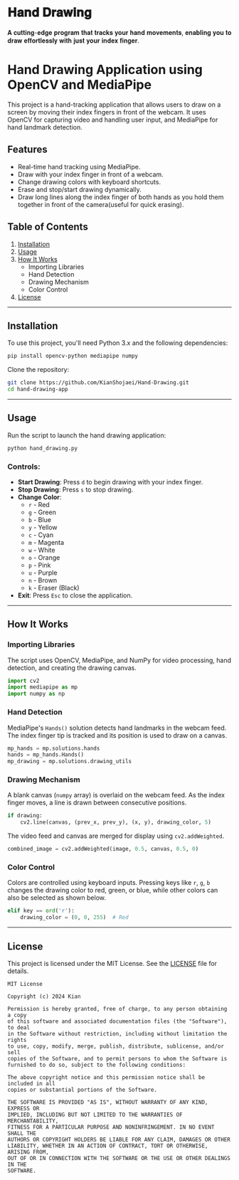 # 𝐇𝐚𝐧𝐝 𝐃𝐫𝐚𝐰𝐢𝐧𝐠
𝐀 𝐜𝐮𝐭𝐭𝐢𝐧𝐠-𝐞𝐝𝐠𝐞 𝐩𝐫𝐨𝐠𝐫𝐚𝐦 𝐭𝐡𝐚𝐭 𝐭𝐫𝐚𝐜𝐤𝐬 𝐲𝐨𝐮𝐫 𝐡𝐚𝐧𝐝 𝐦𝐨𝐯𝐞𝐦𝐞𝐧𝐭𝐬, 𝐞𝐧𝐚𝐛𝐥𝐢𝐧𝐠 𝐲𝐨𝐮 𝐭𝐨 𝐝𝐫𝐚𝐰 𝐞𝐟𝐟𝐨𝐫𝐭𝐥𝐞𝐬𝐬𝐥𝐲 𝐰𝐢𝐭𝐡 𝐣𝐮𝐬𝐭 𝐲𝐨𝐮𝐫 𝐢𝐧𝐝𝐞𝐱 𝐟𝐢𝐧𝐠𝐞𝐫.






# Hand Drawing Application using OpenCV and MediaPipe


This project is a hand-tracking application that allows users to draw on a screen by moving their index fingers in front of the webcam. It uses OpenCV for capturing video and handling user input, and MediaPipe for hand landmark detection.

## Features
- Real-time hand tracking using MediaPipe.
- Draw with your index finger in front of a webcam.
- Change drawing colors with keyboard shortcuts.
- Erase and stop/start drawing dynamically.
- Draw long lines along the index finger of both hands as you hold them together in front of the camera(useful for quick erasing).

## Table of Contents
1. [Installation](#installation)
2. [Usage](#usage)
3. [How It Works](#how-it-works)
    - Importing Libraries
    - Hand Detection
    - Drawing Mechanism
    - Color Control
4. [License](#license)

---

## Installation

To use this project, you'll need Python 3.x and the following dependencies:

```bash
pip install opencv-python mediapipe numpy
```

Clone the repository:

```bash
git clone https://github.com/KianShojaei/Hand-Drawing.git
cd hand-drawing-app
```

---

## Usage

Run the script to launch the hand drawing application:

```bash
python hand_drawing.py
```

### Controls:

- **Start Drawing**: Press `d` to begin drawing with your index finger.
- **Stop Drawing**: Press `s` to stop drawing.
- **Change Color**:
  - `r` - Red
  - `g` - Green
  - `b` - Blue
  - `y` - Yellow
  - `c` - Cyan
  - `m` - Magenta
  - `w` - White
  - `o` - Orange
  - `p` - Pink
  - `u` - Purple
  - `n` - Brown
  - `k` - Eraser (Black)
- **Exit**: Press `Esc` to close the application.

---

## How It Works

### Importing Libraries

The script uses OpenCV, MediaPipe, and NumPy for video processing, hand detection, and creating the drawing canvas.

```python
import cv2
import mediapipe as mp
import numpy as np
```

### Hand Detection

MediaPipe's `Hands()` solution detects hand landmarks in the webcam feed. The index finger tip is tracked and its position is used to draw on a canvas.

```python
mp_hands = mp.solutions.hands
hands = mp_hands.Hands()
mp_drawing = mp.solutions.drawing_utils
```

### Drawing Mechanism

A blank canvas (`numpy` array) is overlaid on the webcam feed. As the index finger moves, a line is drawn between consecutive positions.

```python
if drawing:
    cv2.line(canvas, (prev_x, prev_y), (x, y), drawing_color, 5)
```

The video feed and canvas are merged for display using `cv2.addWeighted`.

```python
combined_image = cv2.addWeighted(image, 0.5, canvas, 0.5, 0)
```

### Color Control

Colors are controlled using keyboard inputs. Pressing keys like `r`, `g`, `b` changes the drawing color to red, green, or blue, while other colors can also be selected as shown below.

```python
elif key == ord('r'):
    drawing_color = (0, 0, 255)  # Red
```

---

## License

This project is licensed under the MIT License. See the [LICENSE](LICENSE) file for details.

```
MIT License

Copyright (c) 2024 Kian

Permission is hereby granted, free of charge, to any person obtaining a copy
of this software and associated documentation files (the "Software"), to deal
in the Software without restriction, including without limitation the rights
to use, copy, modify, merge, publish, distribute, sublicense, and/or sell
copies of the Software, and to permit persons to whom the Software is
furnished to do so, subject to the following conditions:

The above copyright notice and this permission notice shall be included in all
copies or substantial portions of the Software.

THE SOFTWARE IS PROVIDED "AS IS", WITHOUT WARRANTY OF ANY KIND, EXPRESS OR
IMPLIED, INCLUDING BUT NOT LIMITED TO THE WARRANTIES OF MERCHANTABILITY,
FITNESS FOR A PARTICULAR PURPOSE AND NONINFRINGEMENT. IN NO EVENT SHALL THE
AUTHORS OR COPYRIGHT HOLDERS BE LIABLE FOR ANY CLAIM, DAMAGES OR OTHER
LIABILITY, WHETHER IN AN ACTION OF CONTRACT, TORT OR OTHERWISE, ARISING FROM,
OUT OF OR IN CONNECTION WITH THE SOFTWARE OR THE USE OR OTHER DEALINGS IN THE
SOFTWARE.
```
